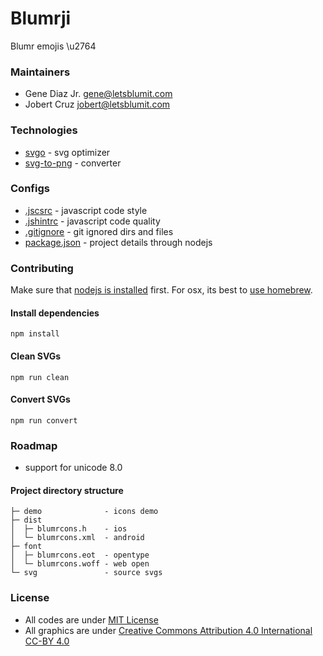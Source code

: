 # Blumrji
Blumr emojis \u2764

### Maintainers
* Gene Diaz Jr. <gene@letsblumit.com>
* Jobert Cruz <jobert@letsblumit.com>

### Technologies
* [svgo](https://github.com/svg/svgo/) - svg optimizer
* [svg-to-png](https://github.com/filamentgroup/svg-to-png) - converter

### Configs
* [.jscsrc](http://jscs.info/rules.html) - javascript code style
* [.jshintrc](http://jshint.com/docs/options/) - javascript code quality
* [.gitignore](http://git-scm.com/docs/gitignore) - git ignored dirs and files
* [package.json](https://docs.npmjs.com/files/package.json) - project details through nodejs

### Contributing
Make sure that [nodejs is installed](http://nodejs.org/download/) first.
For osx, its best to [use homebrew](http://shapeshed.com/setting-up-nodejs-and-npm-on-mac-osx/).

#### Install dependencies
```
npm install
```

#### Clean SVGs
```
npm run clean
```

#### Convert SVGs
```
npm run convert
```

### Roadmap
* support for unicode 8.0

#### Project directory structure
```
├─ demo              - icons demo
├─ dist
│  ├─ blumrcons.h    - ios
│  └─ blumrcons.xml  - android
├─ font
│  ├─ blumrcons.eot  - opentype
│  └─ blumrcons.woff - web open
└─ svg               - source svgs
```

### License
* All codes are under [MIT License](https://github.com/letsblumit/blumrji/blob/master/LICENSE-CODE)
* All graphics are under [Creative Commons Attribution 4.0 International CC-BY 4.0](https://github.com/letsblumit/blumrji/blob/master/LICENSE-GRAPHICS)

